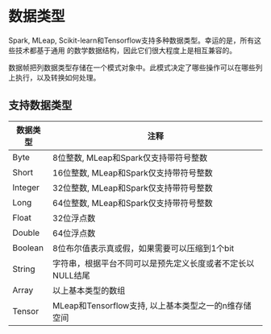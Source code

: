 # 数据类型

Spark, MLeap, Scikit-learn和Tensorflow支持多种数据类型。幸运的是，所有这些技术都基于通用
的数学数据结构，因此它们很大程度上是相互兼容的。

数据帧把列数据类型存储在一个模式对象中。此模式决定了哪些操作可以在哪些列上执行，以及转换如何处理。

## 支持数据类型

| 数据类型 | 注释 |
|---|---|
| Byte | 8位整数, MLeap和Spark仅支持带符号整数 |
| Short | 16位整数, MLeap和Spark仅支持带符号整数 |
| Integer | 32位整数, MLeap和Spark仅支持带符号整数 |
| Long | 64位整数, MLeap和Spark仅支持带符号整数 |
| Float | 32位浮点数 |
| Double | 64位浮点数 |
| Boolean | 8位布尔值表示真或假，如果需要可以压缩到1个bit |
| String | 字符串，根据平台不同可以是预先定义长度或者不定长以NULL结尾 |
| Array | 以上基本类型的数组 |
| Tensor | MLeap和Tensorflow支持, 以上基本类型之一的n维存储空间 |
